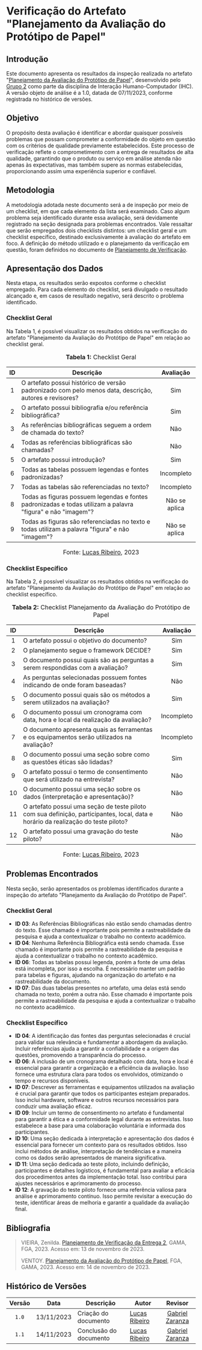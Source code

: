 # Verificação do Artefato "Planejamento da Avaliação do Protótipo de Papel"

## Introdução

Este documento apresenta os resultados da inspeção realizada no artefato "[Planejamento da Avaliação do Protótipo de Papel](https://github.com/Interacao-Humano-Computador/2023.2-Ventoy/blob/main/docs/DAD/nivel2/prototipoDePapel/planejamento.md)", desenvolvido pelo [Grupo 2](https://github.com/Interacao-Humano-Computador/2023.2-Ventoy/tree/main) como parte da disciplina de Interação Humano-Computador (IHC). A versão objeto de análise é a 1.0, datada de 07/11/2023, conforme registrada no histórico de versões.

## Objetivo

O propósito desta avaliação é identificar e abordar quaisquer possíveis problemas que possam comprometer a conformidade do objeto em questão com os critérios de qualidade previamente estabelecidos. Este processo de verificação reflete o comprometimento com a entrega de resultados de alta qualidade, garantindo que o produto ou serviço em análise atenda não apenas às expectativas, mas também supere as normas estabelecidas, proporcionando assim uma experiência superior e confiável.

## Metodologia

A metodologia adotada neste documento será a de inspeção por meio de um checklist, em que cada elemento da lista será examinado. Caso algum problema seja identificado durante essa avaliação, será devidamente registrado na seção designada para problemas encontrados. Vale ressaltar que serão empregados dois checklists distintos: um checklist geral e um checklist específico, destinado exclusivamente à avaliação do artefato em foco. A definição do método utilizado e o planejamento da verificação em questão, foram definidos no documento de [Planejamento de Verificação](https://github.com/Interacao-Humano-Computador/2023.2-NotaLegal/blob/main/docs/verificacao/Grupo%202/Entrega%205/planejamento-verificacao.md).

## Apresentação dos Dados

Nesta etapa, os resultados serão expostos conforme o checklist empregado. Para cada elemento do checklist, será divulgado o resultado alcançado e, em casos de resultado negativo, será descrito o problema identificado.

### Checklist Geral

Na Tabela 1, é possível visualizar os resultados obtidos na verificação do artefato "Planejamento da Avaliação do Protótipo de Papel" em relação ao checklist geral.

<div align="center">
<font size="3"><p style="text-align: center"><b>Tabela 1:</b> Checklist Geral</p></font>

<table>
  <thead>
    <tr>
      <th align="center">ID</th>
      <th align="center">Descrição</th>
      <th align="center">Avaliação</th>
    </tr>
  </thead>
  <tbody>
    <tr>
      <td align="center">1</td>
      <td>O artefato possui histórico de versão padronizado com pelo menos data, descrição, autores e revisores?</td>
      <td align="center">Sim</td>
    </tr>
    <tr>
      <td align="center">2</td>
      <td>O artefato possui bibliografia e/ou referência bibliográfica?</td>
      <td align="center">Sim</td>
    </tr>
    <tr>
      <td align="center">3</td>
      <td>As referências bibliográficas seguem a ordem de chamada do texto?</td>
      <td align="center">Não</td>
    </tr>
    <tr>
      <td align="center">4</td>
      <td>Todas as referências bibliográficas são chamadas?</td>
      <td align="center">Não</td>
    </tr>
    <tr>
      <td align="center">5</td>
      <td>O artefato possui introdução?</td>
      <td align="center">Sim</td>
    </tr>
    <tr>
      <td align="center">6</td>
      <td>Todas as tabelas possuem legendas e fontes padronizadas?</td>
      <td align="center">Incompleto</td>
    </tr>
    <tr>
      <td align="center">7</td>
      <td>Todas as tabelas são referenciadas no texto?</td>
      <td align="center">Incompleto</td>
    </tr>
    <tr>
      <td align="center">8</td>
      <td>Todas as figuras possuem legendas e fontes padronizadas e todas utilizam a palavra "figura" e não "imagem"?</td>
      <td align="center">Não se aplica</td>
    </tr>
    <tr>
      <td align="center">9</td>
      <td>Todas as figuras são referenciadas no texto e todas utilizam a palavra "figura" e não "imagem"?</td>
      <td align="center">Não se aplica</td>
    </tr>
  </tbody>
</table>

<font size="3"><p style="text-align: center">Fonte: <a href="https://github.com/lucassouzs">Lucas Ribeiro</a>, 2023</p></font>
</div>

### Checklist Específico

Na Tabela 2, é possível visualizar os resultados obtidos na verificação do artefato "Planejamento da Avaliação do Protótipo de Papel" em relação ao checklist específico.

<div align="center">
<font size="3"><p style="text-align: center"><b>Tabela 2:</b> Checklist Planejamento da Avaliação do Protótipo de Papel</p></font>

<table>
  <thead>
    <tr>
      <th align="center">ID</th>
      <th align="center">Descrição</th>
      <th align="center">Avaliação</th>
    </tr>
  </thead>
  <tbody>
    <tr>
      <td align="center">1</td>
      <td>O artefato possui o objetivo do documento?</td>
      <td align="center">Sim</td>
    </tr>
    <tr>
      <td align="center">2</td>
      <td>O planejamento segue o framework DECIDE?</td>
      <td align="center">Sim</td>
    </tr>
      <td align="center">3</td>
      <td>O documento possui quais são as perguntas a serem respondidas com a avaliação?</td>
      <td align="center">Sim</td>
    </tr>
    <tr>
      <td align="center">4</td>
      <td>As perguntas selecionadas possuem fontes indicando de onde foram baseadas?</td>
      <td align="center">Não</td>
    </tr>
    <tr>
      <td align="center">5</td>
      <td>O documento possui quais são os métodos a serem utilizados na avaliação?</td>
      <td align="center">Sim</td>
    </tr>
    <tr>
      <td align="center">6</td>
      <td>O documento possui um cronograma com data, hora e local da realização da avaliação?</td>
      <td align="center">Incompleto</td>
    </tr>
    <tr>
      <td align="center">7</td>
      <td>O documento apresenta quais as ferramentas e os equipamentos serão utilizados na avaliação?</td>
      <td align="center">Incompleto</td>
    </tr>
    <tr>
      <td align="center">8</td>
      <td>O documento possui uma seção sobre como as questões éticas são lidadas?</td>
      <td align="center">Sim</td>
    </tr>
    <tr>
      <td align="center">9</td>
      <td>O artefato possui o termo de consentimento que será utilizado na entrevista?</td>
      <td align="center">Não</td>
    </tr>
    <tr>
      <td align="center">10</td>
      <td>O documento possui uma seção sobre os dados (interpretação e apresentação)?</td>
      <td align="center">Não</td>
    </tr>
    <tr>
      <td align="center">11</td>
      <td>O artefato possui uma seção de teste piloto com sua definição, participantes, local, data e horário da realização do teste piloto?</td>
      <td align="center">Não</td>
    </tr>
    <tr>
      <td align="center">12</td>
      <td>O artefato possui uma gravação do teste piloto?</td>
      <td align="center">Não</td>
    </tr>
  </tbody>
</table>

<font size="3"><p style="text-align: center">Fonte: <a href="https://github.com/lucassouzs">Lucas Ribeiro</a>, 2023</p></font>
</div>

## Problemas Encontrados

Nesta seção, serão apresentados os problemas identificados durante a inspeção do artefato "Planejamento da Avaliação do Protótipo de Papel".

### Checklist Geral

- **ID 03**: As Referências Bibliográficas não estão sendo chamadas dentro do texto. Esse chamado é importante pois permite a rastreabilidade da pesquisa e ajuda a contextualizar o trabalho no contexto acadêmico.
- **ID 04**: Nenhuma Referência Bibliográfica está sendo chamada. Esse chamado é importante pois permite a rastreabilidade da pesquisa e ajuda a contextualizar o trabalho no contexto acadêmico.
- **ID 06**: Todas as tabelas possui legenda, porém a fonte de uma delas está incompleta, por isso a escolha. É necessário manter um padrão para tabelas e figuras, ajudando na organização do artefato e na rastreabilidade da documento.
- **ID 07**: Das duas tabelas presentes no artefato, uma delas está sendo chamada no texto, porém a outra não. Esse chamado é importante pois permite a rastreabilidade da pesquisa e ajuda a contextualizar o trabalho no contexto acadêmico.
 
### Checklist Específico
 
- **ID 04**: A identificação das fontes das perguntas selecionadas é crucial para validar sua relevância e fundamentar a abordagem da avaliação. Incluir referências ajuda a garantir a confiabilidade e a origem das questões, promovendo a transparência do processo.
- **ID 06**: A inclusão de um cronograma detalhado com data, hora e local é essencial para garantir a organização e a eficiência da avaliação. Isso fornece uma estrutura clara para todos os envolvidos, otimizando o tempo e recursos disponíveis.
- **ID 07**: Descrever as ferramentas e equipamentos utilizados na avaliação é crucial para garantir que todos os participantes estejam preparados. Isso inclui hardware, software e outros recursos necessários para conduzir uma avaliação eficaz.
- **ID 09**: Incluir um termo de consentimento no artefato é fundamental para garantir a ética e a conformidade legal durante as entrevistas. Isso estabelece a base para uma colaboração voluntária e informada dos participantes.
- **ID 10**: Uma seção dedicada à interpretação e apresentação dos dados é essencial para fornecer um contexto para os resultados obtidos. Isso inclui métodos de análise, interpretação de tendências e a maneira como os dados serão apresentados de maneira significativa.
- **ID 11**: Uma seção dedicada ao teste piloto, incluindo definição, participantes e detalhes logísticos, é fundamental para avaliar a eficácia dos procedimentos antes da implementação total. Isso contribui para ajustes necessários e aprimoramento do processo.
- **ID 12**: A gravação do teste piloto fornece uma referência valiosa para análise e aprimoramento contínuo. Isso permite revisitar a execução do teste, identificar áreas de melhoria e garantir a qualidade da avaliação final.

## Bibliografia
>
> VIEIRA, Zenilda. [Planejamento de Verificação da Entrega 2](https://github.com/Interacao-Humano-Computador/2023.2-NotaLegal/blob/main/docs/verificacao/Grupo%202/Entrega%205/planejamento-verificacao.md), GAMA, FGA, 2023. Acesso em: 13 de novembro de 2023.
>
> VENTOY. [Planejamento da Avaliação do Protótipo de Papel](https://github.com/Interacao-Humano-Computador/2023.2-Ventoy/blob/main/docs/DAD/nivel2/prototipoDePapel/planejamento.md), FGA, GAMA, 2023. Acesso em: 14 de novembro de 2023.

## Histórico de Versões

| Versão | Data   | Descrição     | Autor     |  Revisor        |
| :----: | ------ | ------------- | --------- | :-------------: |
| `1.0`  | 13/11/2023 | Criação do documento  | [Lucas Ribeiro](https://github.com/lucassouzs)| [Gabriel Zaranza](https://github.com/GZaranza) |
| `1.1`  | 14/11/2023 | Conclusão do documento  | [Lucas Ribeiro](https://github.com/lucassouzs)| [Gabriel Zaranza](https://github.com/GZaranza) |